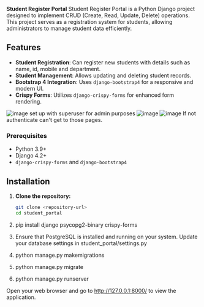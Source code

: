 **Student Register Portal**
Student Register Portal is a Python Django project designed to implement CRUD (Create, Read, Update, Delete) operations. 
This project serves as a registration system for students, allowing administrators to manage student data efficiently.
## Features
- **Student Registration**: Can register new students with details such as name, id, mobile and department.
- **Student Management**: Allows updating and deleting student records.
- **Bootstrap 4 Integration**: Uses `django-bootstrap4` for a responsive and modern UI.
- **Crispy Forms**: Utilizes `django-crispy-forms` for enhanced form rendering.

![image](https://github.com/user-attachments/assets/508ebfd7-f7e9-40dd-b6d1-8d46ca4f866e)
set up with superuser for admin purposes
![image](https://github.com/user-attachments/assets/0e5d84a2-cec2-4613-95be-d4402616ebde)
![image](https://github.com/user-attachments/assets/6b6a9e5e-5d84-4548-994f-9bb3c2e06e47)
If not authenticate can't get to those pages.

### Prerequisites

- Python 3.9+
- Django 4.2+
- `django-crispy-forms` and `django-bootstrap4`

## Installation

1. **Clone the repository:**

   ```sh
   git clone <repository-url>
   cd student_portal

2. pip install django psycopg2-binary crispy-forms
3. Ensure that PostgreSQL is installed and running on your system. Update your database settings in student_portal/settings.py
4. python manage.py makemigrations
5. python manage.py migrate
6. python manage.py runserver

Open your web browser and go to http://127.0.0.1:8000/ to view the application.
